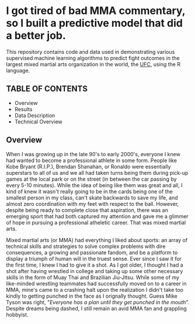 # I got tired of bad MMA commentary, so I built a predictive model that did a better job. 

This repository contains code and data used in demonstrating various supervised machine learning algorithms to predict fight outcomes in the largest mixed martial arts organization in the world, the [UFC](www.ufc.com), using the R language.  


## TABLE OF CONTENTS

* Overview
* Results
* Data Description
* Technical Overview

## Overview 

When I was growing up in the late 90's to early 2000's, everyone I knew had wanted to become a professional athlete in some form.  People like Kobe Bryant (R.I.P.), Brendan Shanahan, or Ronaldo were essentially superstars to all of us and we all had taken turns being them during pick-up games at the local park or on the street (in between the car passing by every 5-10 minutes).  While the idea of being like them was great and all, I kind of knew it wasn't really going to be in the cards being one of the smallest person in my class, can't skate backwards to save my life, and almost zero coordination with my feet with respect to the ball. However, despite being ready to complete close that aspiration, there was an emerging sport that had both captured my attention and gave me a glimmer of hope in pursuing a professional atheletic career.  That was mixed martial arts.  

Mixed martial arts (or MMA) had everything I liked about sports: an array of technical skills and strategies to solve complex problems with dire consequences, a growing and passionate fandom, and be a platform to display a triumph of human will in the truest sense.  Ever since I saw it for the first time, I knew I had to give it a shot.  As I got older, I thought I had a shot after having wrestled in college and taking up some other necessary skills in the form of Muay Thai and Brazilian Jiu-Jitsu.  While some of my like-minded wrestling teammates had successfully moved on to a career in MMA, mine's came to a crashing halt upon the realization I didn't take too kindly to getting punched in the face as I orignally thought.  Guess Mike Tyson was right, "*Everyone has a plan until they get punched in the mouth*".  Despite dreams being dashed, I still remain an avid MMA fan and grappling hobbyist. 
